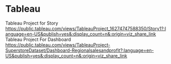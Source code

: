 # Tableau
Tableau Project for Story 
https://public.tableau.com/views/TableauProject_16274747588350/Story1?:language=en-US&publish=yes&:display_count=n&:origin=viz_share_link
Tableau Project For Dashboard
https://public.tableau.com/views/TableauProject-SuperstoreDataset/Dashboard-Regionalsalesandprofit?:language=en-US&publish=yes&:display_count=n&:origin=viz_share_link
